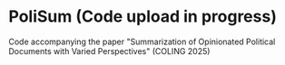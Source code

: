 # PoliSum (Code upload in progress)
Code accompanying the paper "Summarization of Opinionated Political Documents with Varied Perspectives" (COLING 2025)
